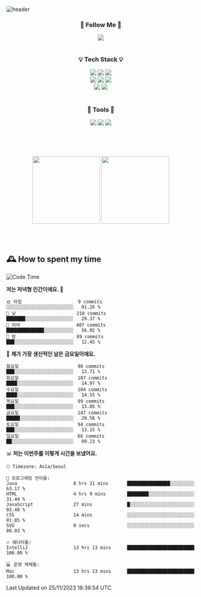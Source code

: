 ![header](https://capsule-render.vercel.app/api?type=waving&color=0:FFE29F,50:FFA99F,100:FF719A&height=300&fontAlignY=40&section=header&text=sung%20eun&fontSize=80&fontColor=FFFFFF)

<div align="center">
	<h3>🐹  Follow Me  🐹</h3>
	<a href="https://velog.io/@saeun05" target="_blank"><img src="https://img.shields.io/badge/Velog-20C997?style=flat&logo=velog&logoColor=white"/></a><br><br>
	<h3>💡  Tech Stack  💡</h3>
	<img src="https://img.shields.io/badge/Java-0078D4?style=flat"/>
	<img src="https://img.shields.io/badge/Spring-6DB33F?style=flat&logo=spring&logoColor=white"/>
	<img src="https://img.shields.io/badge/SpringBoot-6DB33F?style=flat&logo=springboot&logoColor=white"/><br>
	<img src="https://img.shields.io/badge/HTML5-E34F26?style=flat&logo=html5&logoColor=white"/>
	<img src="https://img.shields.io/badge/CSS3-1572B6?style=flat&logo=css3&logoColor=white"/>
	<img src="https://img.shields.io/badge/jQuery-0769AD?style=flat&logo=jquery&logoColor=white"/><br>
	<img src="https://img.shields.io/badge/MySQL-4479A1?style=flat&logo=mysql&logoColor=white"/>
	<img src="https://img.shields.io/badge/oracle-F80000?style=flat&logo=oracle&logoColor=white"/><br><br>
	<h3>🔦  Tools  🔦</h3>
	<img src="https://img.shields.io/badge/intelliJ IDEA-000000?style=flat&logo=intellijidea&logoColor=white"/>
	<img src="https://img.shields.io/badge/Notion-F9DC3E?style=flat&logo=notion&logoColor=white"/>
	<img src="https://img.shields.io/badge/Git-F05032?style=flat&logo=git&logoColor=white"/><br><br>
</div>

<br><br>

<div align="center">
  <img style="height:180px" src="https://github-readme-stats.vercel.app/api?username=sungeunn&show_icons=true&theme=omni&locale=kr"/>
  <img style="height:180px" src="https://github-readme-stats.vercel.app/api/top-langs/?username=sungeunn&theme=omni&layout=compact&locale=kr"/>
</div>

<br><br>

## 🕰 How to spent my time
<!--START_SECTION:waka-->
![Code Time](http://img.shields.io/badge/Code%20Time-281%20hrs%206%20mins-blue)

**저는 저녁형 인간이에요. 🦉** 

```text
🌞 아침                     9 commits           ░░░░░░░░░░░░░░░░░░░░░░░░░   01.26 % 
🌆 낮　                     210 commits         ███████░░░░░░░░░░░░░░░░░░   29.37 % 
🌃 저녁                     407 commits         ██████████████░░░░░░░░░░░   56.92 % 
🌙 밤　                     89 commits          ███░░░░░░░░░░░░░░░░░░░░░░   12.45 % 
```
📅 **제가 가장 생산적인 날은 금요일이에요.** 

```text
월요일                      98 commits          ███░░░░░░░░░░░░░░░░░░░░░░   13.71 % 
화요일                      107 commits         ████░░░░░░░░░░░░░░░░░░░░░   14.97 % 
수요일                      104 commits         ████░░░░░░░░░░░░░░░░░░░░░   14.55 % 
목요일                      99 commits          ███░░░░░░░░░░░░░░░░░░░░░░   13.85 % 
금요일                      147 commits         █████░░░░░░░░░░░░░░░░░░░░   20.56 % 
토요일                      94 commits          ███░░░░░░░░░░░░░░░░░░░░░░   13.15 % 
일요일                      66 commits          ██░░░░░░░░░░░░░░░░░░░░░░░   09.23 % 
```


📊 **저는 이번주를 이렇게 시간을 보냈어요.** 

```text
🕑︎ Timezone: Asia/Seoul

💬 프로그래밍 언어들: 
Java                     8 hrs 21 mins       ████████████████░░░░░░░░░   63.17 % 
HTML                     4 hrs 9 mins        ████████░░░░░░░░░░░░░░░░░   31.44 % 
JavaScript               27 mins             █░░░░░░░░░░░░░░░░░░░░░░░░   03.48 % 
CSS                      14 mins             ░░░░░░░░░░░░░░░░░░░░░░░░░   01.85 % 
SVG                      0 secs              ░░░░░░░░░░░░░░░░░░░░░░░░░   00.03 % 

🔥 에디터들: 
IntelliJ                 13 hrs 13 mins      █████████████████████████   100.00 % 

💻 운영 체제들: 
Mac                      13 hrs 13 mins      █████████████████████████   100.00 % 
```


 Last Updated on 25/11/2023 18:36:54 UTC
<!--END_SECTION:waka-->
